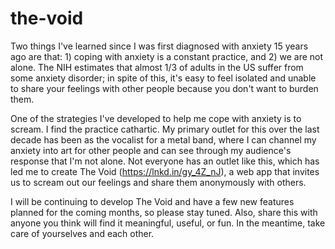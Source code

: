 # the-void

Two things I've learned since I was first diagnosed with anxiety 15 years ago are that: 1) coping with anxiety is a constant practice, and 2) we are not alone. The NIH estimates that almost 1/3 of adults in the US suffer from some anxiety disorder; in spite of this, it's easy to feel isolated and unable to share your feelings with other people because you don't want to burden them.

One of the strategies I've developed to help me cope with anxiety is to scream. I find the practice cathartic. My primary outlet for this over the last decade has been as the vocalist for a metal band, where I can channel my anxiety into art for other people and can see through my audience's response that I'm not alone. Not everyone has an outlet like this, which has led me to create The Void (https://lnkd.in/gy_4Z_nJ), a web app that invites us to scream out our feelings and share them anonymously with others.

I will be continuing to develop The Void and have a few new features planned for the coming months, so please stay tuned. Also, share this with anyone you think will find it meaningful, useful, or fun. In the meantime, take care of yourselves and each other.
